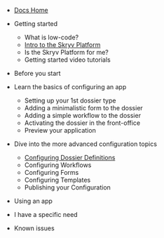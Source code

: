 
* [Docs Home](/)
 
* Getting started
  * What is low-code?
  * [Intro to the Skryv Platform](/getting_started/skryv_intro.md)
  * Is the Skryv Platform for me?
  * Getting started video tutorials

* Before you start

* Learn the basics of configuring an app
  * Setting up your 1st dossier type
  * Adding a minimalistic form to the dossier
  * Adding a simple workflow to the dossier
  * Activating the dossier in the front-office
  * Preview your application

* Dive into the more advanced configuration topics
  * [Configuring Dossier Definitions](/advanced_config/dosdefs.md)
  * Configuring Workflows
  * Configuring Forms
  * Configuring Templates
  * Publishing your Configuration

* Using an app

* I have a specific need

* Known issues
